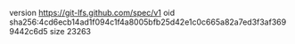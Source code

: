 version https://git-lfs.github.com/spec/v1
oid sha256:4cd6ecb14ad1f094c1f4a8005bfb25d42e1c0c665a82a7ed3f3af3699442c6d5
size 23263
